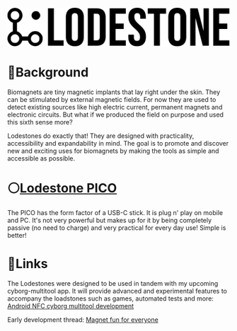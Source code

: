 
![Logo](https://github.com/AxelFougues/Lodestone-biomagnet-tools/blob/main/Logo/LodestoneWithName.png?raw=true)


# 🔬Background
Biomagnets are tiny magnetic implants that lay right under the skin. They can be stimulated by external magnetic fields. For now they are used to detect existing sources like high electric current, permanent magnets and electronic circuits. But what if we produced the field on purpose and used this sixth sense more?

Lodestones do exactly that! They are designed with practicality, accessibility and expandability in mind. The goal is to promote and discover new and exciting uses for biomagnets by making the tools as simple and accessible as possible.

# ⚪[Lodestone PICO](https://github.com/AxelFougues/Lodestone-biomagnet-tools/wiki/PICO-DIY-instructions)
 The PICO has the form factor of a USB-C stick. It is plug n' play on mobile and PC. It's not very powerful but makes up for it by being completely passive (no need to charge) and very practical for every day use! Simple is better!




# 🔗Links

 The Lodestones were designed to be used in tandem with my upcoming cyborg-multitool app. It will provide advanced and experimental features to accompany the loadstones such as games, automated tests and more: [Android NFC cyborg multitool development](https://forum.dangerousthings.com/t/android-nfc-cyborg-multitool-development/17772)

 Early development thread: [Magnet fun for everyone](https://forum.dangerousthings.com/t/finger-magnet-fun-for-everyone/18642)
